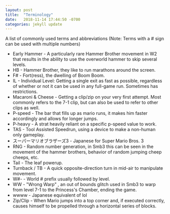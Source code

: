```yaml
---
layout: post
title:  "Terminology"
date:   2018-11-14 17:44:50 -0700
categories: jekyll update
---
```


A list of commonly used terms and abbreviations (Note: Terms with a # sign can be used with multiple numbers)

* Early Hammer - A particularly rare Hammer Brother movement in W2 that results in the ability to use the overworld hammer to skip several levels.
* HB - Hammer Brother, they like to run marathons around the screen.
* F# - Fort(ress), the dwelling of Boom Boom.
* IL - Individual Level: Getting a single exit as fast as possible, regardless of whether or not it can be used in any full-game run. Sometimes has restrictions.
* Macaroni & Cheese - Getting a clip/zip on your very first attempt. Most commonly refers to the 7-1 clip, but can also be used to refer to other clips as well.
* P-speed - The bar that fills up as mario runs, it makes him faster accordingly and allows for longer jumps. 
* P-heavy - A strat heavily reliant on a specific p-speed value to work. 
* TAS - Tool Assisted Speedrun, using a device to make a non-human only gameplay.
* スーパーマリオブラザーズ3 - Japanese for Super Mario Bros. 3
* RNG - Random number generation, in Smb3 this can be seen in the movement of the hammer brothers, behavior of random jumping cheep cheeps, etc. 
* Tail - The leaf powerup. 
* Turnback / TB - A quick opposite-direction turn in mid-air to manipulate movement.
* W#- - World # prefix usually followed by level.
* WW - "Wrong Warp" , an out of bounds glitch used in Smb3 to warp from level 7-1 to the Princess's Chamber, ending the game. 
* wwww - Japanese equivalent of lol
* Zip/Clip - When Mario jumps into a top corner and, if executed correctly, causes himself to be propelled through a horizontal series of blocks.